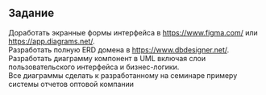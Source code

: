 ## Задание

Доработать экранные формы интерфейса в https://www.figma.com/ или https://app.diagrams.net/. \
Разработать полную ERD домена в https://www.dbdesigner.net/. \
Разработать диаграмму компонент в UML включая слои пользовательского интерфейса и бизнес-логики. \
Все диаграммы сделать к разработанному на семинаре примеру системы отчетов оптовой компании
